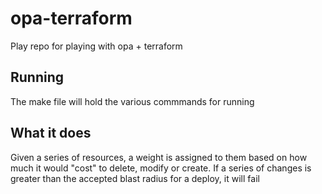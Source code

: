 # opa-terraform
Play repo for playing with opa + terraform

## Running

The make file will hold the various commmands for running

## What it does

Given a series of resources, a weight is assigned to them based on how much it would "cost" to delete, modify or create. If a series of changes is greater than the accepted blast radius for a deploy, it will fail

